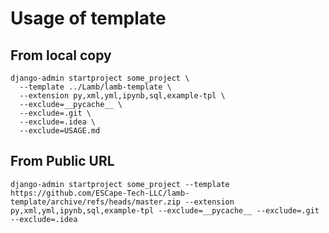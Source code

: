# Usage of template

## From local copy

```shell
django-admin startproject some_project \
  --template ../Lamb/lamb-template \
  --extension py,xml,yml,ipynb,sql,example-tpl \
  --exclude=__pycache__ \
  --exclude=.git \
  --exclude=.idea \
  --exclude=USAGE.md   
```

## From Public URL

```shell
django-admin startproject some_project --template https://github.com/ESCape-Tech-LLC/lamb-template/archive/refs/heads/master.zip --extension py,xml,yml,ipynb,sql,example-tpl --exclude=__pycache__ --exclude=.git --exclude=.idea  
```
